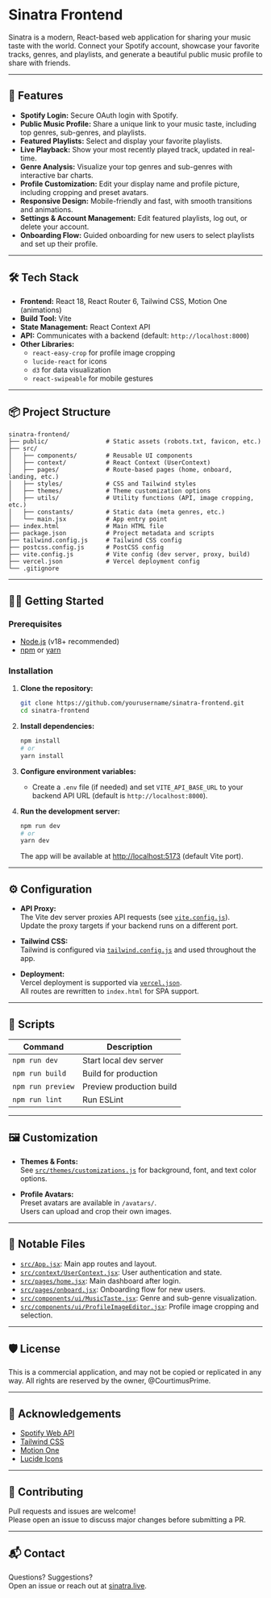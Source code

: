 # Sinatra Frontend

Sinatra is a modern, React-based web application for sharing your music taste with the world. Connect your Spotify account, showcase your favorite tracks, genres, and playlists, and generate a beautiful public music profile to share with friends.

---

## 🚀 Features

- **Spotify Login:** Secure OAuth login with Spotify.
- **Public Music Profile:** Share a unique link to your music taste, including top genres, sub-genres, and playlists.
- **Featured Playlists:** Select and display your favorite playlists.
- **Live Playback:** Show your most recently played track, updated in real-time.
- **Genre Analysis:** Visualize your top genres and sub-genres with interactive bar charts.
- **Profile Customization:** Edit your display name and profile picture, including cropping and preset avatars.
- **Responsive Design:** Mobile-friendly and fast, with smooth transitions and animations.
- **Settings & Account Management:** Edit featured playlists, log out, or delete your account.
- **Onboarding Flow:** Guided onboarding for new users to select playlists and set up their profile.

---

## 🛠️ Tech Stack

- **Frontend:** React 18, React Router 6, Tailwind CSS, Motion One (animations)
- **Build Tool:** Vite
- **State Management:** React Context API
- **API:** Communicates with a backend (default: `http://localhost:8000`)
- **Other Libraries:**  
  - `react-easy-crop` for profile image cropping  
  - `lucide-react` for icons  
  - `d3` for data visualization  
  - `react-swipeable` for mobile gestures

---

## 📦 Project Structure

```
sinatra-frontend/
├── public/                # Static assets (robots.txt, favicon, etc.)
├── src/
│   ├── components/        # Reusable UI components
│   ├── context/           # React Context (UserContext)
│   ├── pages/             # Route-based pages (home, onboard, landing, etc.)
│   ├── styles/            # CSS and Tailwind styles
│   ├── themes/            # Theme customization options
│   ├── utils/             # Utility functions (API, image cropping, etc.)
│   ├── constants/         # Static data (meta genres, etc.)
│   └── main.jsx           # App entry point
├── index.html             # Main HTML file
├── package.json           # Project metadata and scripts
├── tailwind.config.js     # Tailwind CSS config
├── postcss.config.js      # PostCSS config
├── vite.config.js         # Vite config (dev server, proxy, build)
├── vercel.json            # Vercel deployment config
└── .gitignore
```

---

## 🧑‍💻 Getting Started

### Prerequisites

- [Node.js](https://nodejs.org/) (v18+ recommended)
- [npm](https://www.npmjs.com/) or [yarn](https://yarnpkg.com/)

### Installation

1. **Clone the repository:**
   ```sh
   git clone https://github.com/yourusername/sinatra-frontend.git
   cd sinatra-frontend
   ```

2. **Install dependencies:**
   ```sh
   npm install
   # or
   yarn install
   ```

3. **Configure environment variables:**
   - Create a `.env` file (if needed) and set `VITE_API_BASE_URL` to your backend API URL (default is `http://localhost:8000`).

4. **Run the development server:**
   ```sh
   npm run dev
   # or
   yarn dev
   ```

   The app will be available at [http://localhost:5173](http://localhost:5173) (default Vite port).

---

## ⚙️ Configuration

- **API Proxy:**  
  The Vite dev server proxies API requests (see [`vite.config.js`](vite.config.js)).  
  Update the proxy targets if your backend runs on a different port.

- **Tailwind CSS:**  
  Tailwind is configured via [`tailwind.config.js`](tailwind.config.js) and used throughout the app.

- **Deployment:**  
  Vercel deployment is supported via [`vercel.json`](vercel.json).  
  All routes are rewritten to `index.html` for SPA support.

---

## 📝 Scripts

| Command         | Description                  |
|-----------------|-----------------------------|
| `npm run dev`   | Start local dev server      |
| `npm run build` | Build for production        |
| `npm run preview` | Preview production build  |
| `npm run lint`  | Run ESLint                  |

---

## 🖼️ Customization

- **Themes & Fonts:**  
  See [`src/themes/customizations.js`](src/themes/customizations.js) for background, font, and text color options.

- **Profile Avatars:**  
  Preset avatars are available in `/avatars/`.  
  Users can upload and crop their own images.

---

## 🧩 Notable Files

- [`src/App.jsx`](src/App.jsx): Main app routes and layout.
- [`src/context/UserContext.jsx`](src/context/UserContext.jsx): User authentication and state.
- [`src/pages/home.jsx`](src/pages/home.jsx): Main dashboard after login.
- [`src/pages/onboard.jsx`](src/pages/onboard.jsx): Onboarding flow for new users.
- [`src/components/ui/MusicTaste.jsx`](src/components/ui/MusicTaste.jsx): Genre and sub-genre visualization.
- [`src/components/ui/ProfileImageEditor.jsx`](src/components/ui/ProfileImageEditor.jsx): Profile image cropping and selection.

---

## 🛡️ License

This is a commercial application, and may not be copied or replicated in any way. All rights are reserved by the owner, @CourtimusPrime. 

---

## 🙏 Acknowledgements

- [Spotify Web API](https://developer.spotify.com/documentation/web-api/)
- [Tailwind CSS](https://tailwindcss.com/)
- [Motion One](https://motion.dev/)
- [Lucide Icons](https://lucide.dev/)

---

## 📣 Contributing

Pull requests and issues are welcome!  
Please open an issue to discuss major changes before submitting a PR.

---

## 📬 Contact

Questions? Suggestions?  
Open an issue or reach out at [sinatra.live](https://sinatra.live).